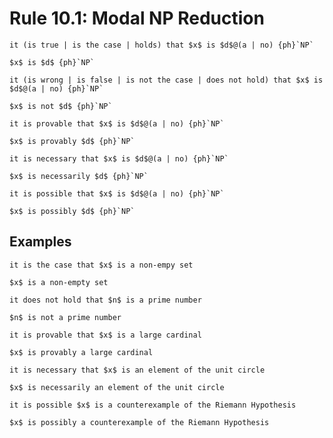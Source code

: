 Rule 10.1: Modal NP Reduction
=============================


```{rewrite-rule}
it (is true | is the case | holds) that $x$ is $d$@(a | no) {ph}`NP`

$x$ is $d$ {ph}`NP`
```

```{rewrite-rule}
it (is wrong | is false | is not the case | does not hold) that $x$ is $d$@(a | no) {ph}`NP`

$x$ is not $d$ {ph}`NP`
```

```{rewrite-rule}
it is provable that $x$ is $d$@(a | no) {ph}`NP`

$x$ is provably $d$ {ph}`NP`
```

```{rewrite-rule}
it is necessary that $x$ is $d$@(a | no) {ph}`NP`

$x$ is necessarily $d$ {ph}`NP`
```

```{rewrite-rule}
it is possible that $x$ is $d$@(a | no) {ph}`NP`

$x$ is possibly $d$ {ph}`NP`
```


Examples
--------

```{rewrite-rule}
it is the case that $x$ is a non-empy set

$x$ is a non-empty set
```

```{rewrite-rule}
it does not hold that $n$ is a prime number

$n$ is not a prime number
```

```{rewrite-rule}
it is provable that $x$ is a large cardinal

$x$ is provably a large cardinal
```

```{rewrite-rule}
it is necessary that $x$ is an element of the unit circle

$x$ is necessarily an element of the unit circle
```

```{rewrite-rule}
it is possible $x$ is a counterexample of the Riemann Hypothesis

$x$ is possibly a counterexample of the Riemann Hypothesis
```
